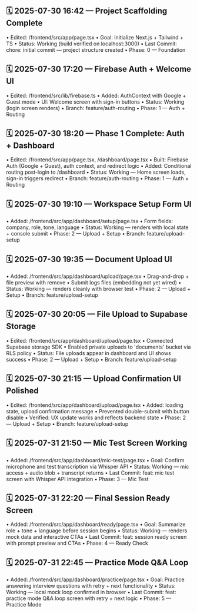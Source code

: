 ## 🗓 2025-07-30 16:42 — Project Scaffolding Complete
• Edited: /frontend/src/app/page.tsx
• Goal: Initialize Next.js + Tailwind + TS
• Status: Working (build verified on localhost:3000)
• Last Commit: chore: initial commit — project structure created
• Phase: 0 — Foundation

## 🗓 2025-07-30 17:20 — Firebase Auth + Welcome UI
• Edited: /frontend/src/lib/firebase.ts
• Added: AuthContext with Google + Guest mode
• UI: Welcome screen with sign-in buttons
• Status: Working (login screen renders)
• Branch: feature/auth-routing
• Phase: 1 — Auth + Routing

## 🗓 2025-07-30 18:20 — Phase 1 Complete: Auth + Dashboard
• Edited: /frontend/src/app/page.tsx, /dashboard/page.tsx
• Built: Firebase Auth (Google + Guest), auth context, and redirect logic
• Added: Conditional routing post-login to /dashboard
• Status: Working — Home screen loads, sign-in triggers redirect
• Branch: feature/auth-routing
• Phase: 1 — Auth + Routing

## 🗓 2025-07-30 19:10 — Workspace Setup Form UI
• Added: /frontend/src/app/dashboard/setup/page.tsx
• Form fields: company, role, tone, language
• Status: Working — renders with local state + console submit
• Phase: 2 — Upload + Setup
• Branch: feature/upload-setup

## 🗓 2025-07-30 19:35 — Document Upload UI
• Added: /frontend/src/app/dashboard/upload/page.tsx
• Drag-and-drop + file preview with remove
• Submit logs files (embedding not yet wired)
• Status: Working — renders cleanly with browser test
• Phase: 2 — Upload + Setup
• Branch: feature/upload-setup

## 🗓 2025-07-30 20:05 — File Upload to Supabase Storage
• Edited: /frontend/src/app/dashboard/upload/page.tsx
• Connected Supabase storage SDK
• Enabled private uploads to 'documents' bucket via RLS policy
• Status: File uploads appear in dashboard and UI shows success
• Phase: 2 — Upload + Setup
• Branch: feature/upload-setup

## 🗓 2025-07-30 21:15 — Upload Confirmation UI Polished
• Edited: /frontend/src/app/dashboard/upload/page.tsx
• Added: loading state, upload confirmation message
• Prevented double-submit with button disable
• Verified: UX update works and reflects backend state
• Phase: 2 — Upload + Setup
• Branch: feature/upload-setup

## 🗓 2025-07-31 21:50 — Mic Test Screen Working
• Added: /frontend/src/app/dashboard/mic-test/page.tsx
• Goal: Confirm microphone and test transcription via Whisper API
• Status: Working — mic access + audio blob + transcript returns
• Last Commit: feat: mic test screen with Whisper API integration
• Phase: 3 — Mic Test

## 🗓 2025-07-31 22:20 — Final Session Ready Screen
• Added: /frontend/src/app/dashboard/ready/page.tsx
• Goal: Summarize role + tone + language before session begins
• Status: Working — renders mock data and interactive CTAs
• Last Commit: feat: session ready screen with prompt preview and CTAs
• Phase: 4 — Ready Check

## 🗓 2025-07-31 22:45 — Practice Mode Q&A Loop
• Added: /frontend/src/app/dashboard/practice/page.tsx
• Goal: Practice answering interview questions with retry + next functionality
• Status: Working — local mock loop confirmed in browser
• Last Commit: feat: practice mode Q&A loop screen with retry + next logic
• Phase: 5 — Practice Mode
